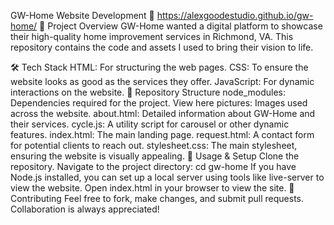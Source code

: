 GW-Home Website Development 🏡
https://alexgoodestudio.github.io/gw-home/
📌 Project Overview
GW-Home wanted a digital platform to showcase their high-quality home improvement services in Richmond, VA. This repository contains the code and assets I used to bring their vision to life.

🛠 Tech Stack
HTML: For structuring the web pages.
CSS: To ensure the website looks as good as the services they offer.
JavaScript: For dynamic interactions on the website.
📂 Repository Structure
node_modules: Dependencies required for the project. View here
pictures: Images used across the website.
about.html: Detailed information about GW-Home and their services.
cycle.js: A utility script for carousel or other dynamic features.
index.html: The main landing page.
request.html: A contact form for potential clients to reach out.
stylesheet.css: The main stylesheet, ensuring the website is visually appealing.
🔄 Usage & Setup
Clone the repository.
Navigate to the project directory: cd gw-home
If you have Node.js installed, you can set up a local server using tools like live-server to view the website.
Open index.html in your browser to view the site.
🤝 Contributing
Feel free to fork, make changes, and submit pull requests. Collaboration is always appreciated!
